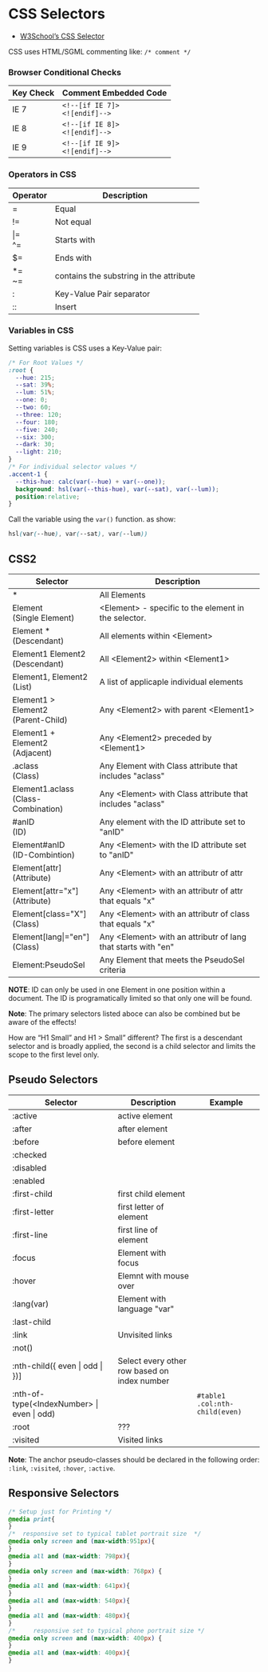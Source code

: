 # CSS Selectors

- [W3School’s CSS Selector]( https://www.w3schools.com/cssref/css_selectors.asp)

CSS uses HTML/SGML commenting like: `/* comment */`

### Browser Conditional Checks
|  Key Check | Comment Embedded Code |  
| --- | --- | 
| IE 7 |`<!--[if IE 7]>` <BR> `<![endif]-->`|  
| IE 8 |`<!--[if IE 8]>` <BR> `<![endif]-->`|  
| IE 9 |`<!--[if IE 9]>` <BR> `<![endif]-->`|  

### Operators in CSS
| Operator | Description |  
| --- | --- |  
| = | Equal |
| != | Not equal |  
| \|= <BR> ^= | Starts with |  
| $= | Ends with |  
| *= <BR> ~= | contains the substring in the attribute |  
| : |  Key-Value Pair separator |  
| :: | Insert |  

### Variables in CSS
Setting variables is CSS uses a Key-Value pair:
```css
/* For Root Values */
:root {
  --hue: 215;
  --sat: 39%;
  --lum: 51%;
  --one: 0;
  --two: 60;
  --three: 120;
  --four: 180;
  --five: 240;
  --six: 300;
  --dark: 30;
  --light: 210;
}
/* For individual selector values */
.accent-1 {
  --this-hue: calc(var(--hue) + var(--one));
  background: hsl(var(--this-hue), var(--sat), var(--lum));
  position:relative;
}
```
Call the variable using the `var()` function. as show:  
```css
hsl(var(--hue), var(--sat), var(--lum))
```

## CSS2

| Selector | Description |  
| --- | --- |  
| * | All Elements |  
| Element <BR> (Single Element) | \<Element> - specific to the element in the selector. |  
| Element * <BR> (Descendant) | All elements within \<Element> |  
| Element1 Element2 <BR> (Descendant) | All \<Element2> within \<Element1> |  
| Element1, Element2 <BR> (List) | A list of applicaple individual elements |  
| Element1 > Element2 <BR> (Parent-Child) | Any \<Element2> with parent  \<Element1> |  
| Element1 + Element2 <BR> (Adjacent) | Any \<Element2> preceded by \<Element1> |  
| .aclass <BR> (Class) | Any Element with Class attribute that includes "aclass" |  
| Element1.aclass <BR> (Class-Combination) | Any \<Element> with Class attribute that includes "aclass" |  
| #anID <BR> (ID) | Any element with the ID attribute set to "anID" |  
| Element#anID <BR> (ID-Combintion) | Any \<Element> with the ID attribute set to "anID" |  
| Element[attr] <BR> (Attribute) | Any \<Element> with an attributr of attr |  
| Element[attr="x"] <BR> (Attribute) | Any \<Element> with an attributr of attr that equals "x" |  
| Element[class="X"] <BR> (Class) | Any \<Element> with an attributr of class that equals "x"  |  
| Element[lang\|="en"] <BR> (Class) | Any \<Element> with an attributr of lang that starts with "en" |  
| Element:PseudoSel | Any Element that meets the PseudoSel criteria |  

**NOTE**: ID can only be used in one Element in one position within a document.  The ID is programatically limited so that only one will be found.

**Note**: The primary selectors listed aboce can also be combined but be aware of the effects!

How are “H1 Small” and H1 > Small” different?  The first is a descendant selector and is broadly applied, the second is a child selector and limits the scope to the first level only.

## Pseudo Selectors
| Selector | Description | Example |  
| --- | --- | --- |  
| :active | active element |  |  
| :after | after element |  |  
| :before  | before element |  |   
| :checked  |  |  |   
| :disabled  |  |  |   
| :enabled  |  |  |   
| :first-child  | first child element |  |   
| :first-letter  | first letter of element |  |   
| :first-line  | first line of element |  |   
| :focus  | Element with focus |  |   
| :hover  | Elemnt with mouse over |  |   
| :lang(var) | Element with language "var" |   
| :last-child |  |  |  
| :link  | Unvisited links |  |   
| :not(<Selector>)  |  |  |   
| :nth-child({ even \| odd \| <Index> })] | Select every other row based on index number |  |   
| :nth-of-type(\<IndexNumber> \| even \| odd)  |  | `#table1 .col:nth-child(even)` |   
| :root | ??? |  |  |  
| :visited | Visited links |  |  |  

**Note**: The anchor pseudo-classes should be declared in the following order: `:link`, `:visited`, `:hover`, `:active`.  

## Responsive Selectors
```css
/* Setup just for Printing */
@media print{
}
/*  responsive set to typical tablet portrait size  */
@media only screen and (max-width:951px){
}
@media all and (max-width: 798px){
}
@media only screen and (max-width: 768px) {
}
@media all and (max-width: 641px){
}
@media all and (max-width: 540px){
}
@media all and (max-width: 480px){
}
/*     responsive set to typical phone portrait size */
@media only screen and (max-width: 400px) {
}
@media all and (max-width: 400px){
}
```

